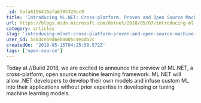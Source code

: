 ```yaml
---
_id: 5afa6156416efa6705328cc9
title: 'Introducing ML.NET: Cross-platform, Proven and Open Source Machine Learning Framework'
url: https://blogs.msdn.microsoft.com/dotnet/2018/05/07/introducing-ml-net-cross-platform-proven-and-open-source-machine-learning-framework/
category: articles
slug: 'introducing-mlnet-cross-platform-proven-and-open-source-machine-learning-framework'
user_id: 5a83ce59d6eb0005c4ecda2c
createdOn: '2018-05-15T04:25:58.572Z'
tags: ['open-source']
---
```


Today at //Build 2018, we are excited to announce the preview of ML.NET, a cross-platform, open source machine learning framework. ML.NET will allow .NET developers to develop their own models and infuse custom ML into their applications without prior expertise in developing or tuning machine learning models.


